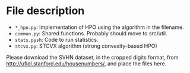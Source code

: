 # File description

* `*_hpo.py`: Implementation of HPO using the algorithm in the filename.
* `common.py`: Shared functions. Probably should move to src/util.
* `stats.pysh`: Code to run statistics.
* `stcvx.py`: STCVX algorithm (strong convexity-based HPO)

Please download the SVHN dataset, in the cropped digits format, from http://ufldl.stanford.edu/housenumbers/, and place the files here.
